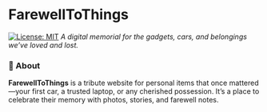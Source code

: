 # FarewellToThings

[![License: MIT](https://img.shields.io/badge/License-MIT-blue.svg)](https://opensource.org/licenses/MIT)
*A digital memorial for the gadgets, cars, and belongings we’ve loved and lost.*

### 🌟 About
**FarewellToThings** is a tribute website for personal items that once mattered—your first car, a trusted laptop, or any cherished possession. It’s a place to celebrate their memory with photos, stories, and farewell notes.
